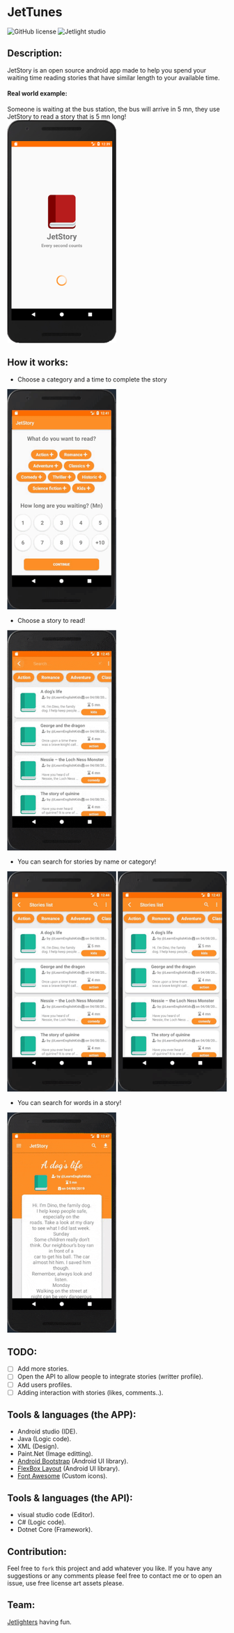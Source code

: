 # JetTunes

![GitHub license](https://img.shields.io/github/license/oussamabonnor1/JetStory.svg)
![Jetlight studio](https://img.shields.io/badge/Made%20by-Jetlight%20studio-blue.svg?color=082544)

## Description:
JetStory is an open source android app made to help you spend your waiting time reading stories that have similar length to your available time.
#### Real world example:
  Someone is waiting at the bus station, the bus will arrive in 5 mn, they use JetStory to read a story that is 5 mn long!
<img width="250" src="Screenshots/splashScreen.png">

## How it works:
* Choose a category and a time to complete the story 
<img width="250" src="Screenshots/choseTimeGIF.gif">

* Choose a story to read! 
<img width="250" src="Screenshots/readinGif.gif">


* You can search for stories by name or category! 

<img width="250" src="Screenshots/searchBarGif.gif"> <img width="250" src="Screenshots/simpelUxGIF.gif">

* You can search for words in a story!
<img width="250" src="Screenshots/searchReading.gif">


## TODO:
- [ ] Add more stories.
- [ ] Open the API to allow people to integrate stories (writter profile).
- [ ] Add users profiles.
- [ ] Adding interaction with stories (likes, comments..).

## Tools & languages (the APP):    
* Android studio (IDE).
* Java (Logic code).
* XML (Design).
* Paint.Net (Image editting).
* [Android Bootstrap](https://github.com/Bearded-Hen/Android-Bootstrap) (Android UI library).
* [FlexBox Layout](https://github.com/google/flexbox-layout) (Android UI library).
* [Font Awesome](https://fontawesome.com) (Custom icons).

## Tools & languages (the API):
* visual studio code (Editor).
* C# (Logic code).
* Dotnet Core (Framework).

## Contribution:
Feel free to `fork` this project and add whatever you like. If you have any suggestions or any comments please feel free to contact me or to open an issue, use free license art assets please.

## Team:
[Jetlighters](https://github.com/JetLightStudio) having fun.
